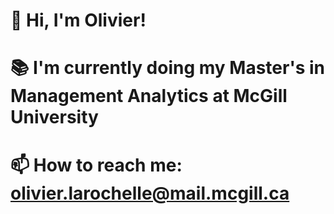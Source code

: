 # 👋 Hi, I'm Olivier!
# 📚 I'm currently doing my Master's in Management Analytics at McGill University
# 📫 How to reach me: olivier.larochelle@mail.mcgill.ca
